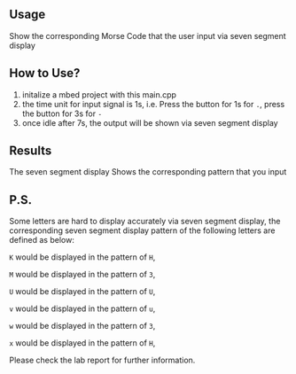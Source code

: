 ## Usage
Show the corresponding Morse Code that the user input via seven segment display

## How to Use?
1. initalize a mbed project with this main.cpp
2. the time unit for input signal is 1s, i.e. Press the button for 1s for `.`, press the button for 3s for `-`
3. once idle after 7s, the output will be shown via seven segment display

## Results
The seven segment display Shows the corresponding pattern that you input

## P.S.
Some letters are hard to display accurately via seven segment display, the corresponding seven segment display pattern of the following letters are defined as below:

`K` would be displayed in the pattern of `H`,

`M` would be displayed in the pattern of `3`,

`U` would be displayed in the pattern of `U`,

`v` would be displayed in the pattern of `u`,

`w` would be displayed in the pattern of `3`,

`x` would be displayed in the pattern of `H`,

Please check the lab report for further information.
